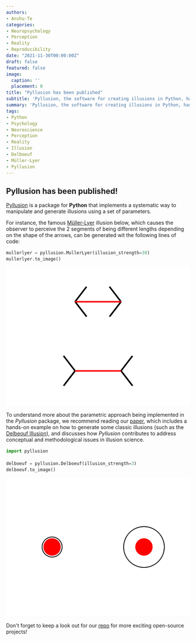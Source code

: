 ```yaml
---
authors:
- Anshu-Te
categories:
- Neuropsychology
- Perception
- Reality
- Reproducibility
date: "2021-11-30T00:00:00Z"
draft: false
featured: false
image:
  caption: ''
  placement: 0
title: "Pyllusion has been published"
subtitle: 'Pyllusion, the software for creating illusions in Python, has been published.'
summary: 'Pyllusion, the software for creating illusions in Python, has been published.'
tags:
- Python
- Psychology
- Neuroscience
- Perception
- Reality
- Illusion
- Delboeuf
- Müller-Lyer
- Pyllusion
---
```


## Pyllusion has been published!

[Pyllusion](https://github.com/RealityBending/Pyllusion) is a package for **Python** that implements a systematic way to manipulate and generate illusions using a set of parameters.

For instance, the famous [Müller-Lyer](https://en.wikipedia.org/wiki/M%C3%BCller-Lyer_illusion) illusion below, which causes the observer to perceive the 2 segments of being different lengths depending on the shape of the arrows, can be generated wit the following lines of code:

```python
mullerlyer = pyllusion.MullerLyer(illusion_strength=30)
mullerlyer.to_image()
```

![](https://github.com/RealityBending/Pyllusion/blob/master/docs/img/README_mullerlyer1.png?raw=true)


To understand more about the parametric approach being implemented in the *Pyllusion* package, we recommend reading our [paper](https://dominiquemakowski.github.io/publication/makowski2021parametric/makowski2021parametric.pdf), which includes a hands-on example on how to generate some classic illusions (such as the [Delbeouf Illusion](https://en.wikipedia.org/wiki/Delboeuf_illusion)), and discusses how *Pyllusion* contributes to address conceptual and methodological issues in illusion science.

```python
import pyllusion

delboeuf = pyllusion.Delboeuf(illusion_strength=3)
delboeuf.to_image()
```

![](https://github.com/RealityBending/Pyllusion/blob/master/docs/img/README_delboeuf1.png?raw=true)

Don't forget to keep a look out for our [repo](https://github.com/RealityBending/) for more exciting open-source projects!
